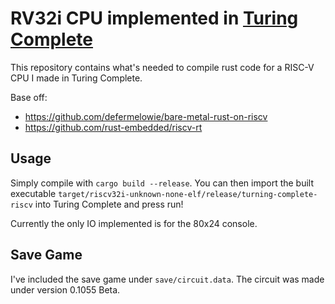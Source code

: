 # RV32i CPU implemented in [Turing Complete](https://turingcomplete.game/)

This repository contains what's needed to compile rust code for a RISC-V CPU I
made in Turing Complete.

Base off:
* https://github.com/defermelowie/bare-metal-rust-on-riscv
* https://github.com/rust-embedded/riscv-rt

## Usage

Simply compile with `cargo build --release`. You can then import the built
executable `target/riscv32i-unknown-none-elf/release/turning-complete-riscv`
into Turing Complete and press run!

Currently the only IO implemented is for the 80x24 console.

## Save Game

I've included the save game under `save/circuit.data`. The circuit was made
under version 0.1055 Beta.